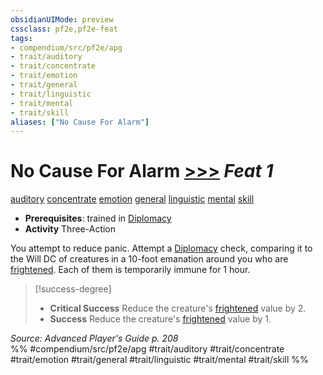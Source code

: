 ```yaml
---
obsidianUIMode: preview
cssclass: pf2e,pf2e-feat
tags:
- compendium/src/pf2e/apg
- trait/auditory
- trait/concentrate
- trait/emotion
- trait/general
- trait/linguistic
- trait/mental
- trait/skill
aliases: ["No Cause For Alarm"]
---
```

# No Cause For Alarm  [>>>](chapter-9-playing-the-game.md#Actions "Three-Action") *Feat 1*  
[auditory](auditory.md "Auditory Effect Trait")  [concentrate](concentrate.md "Concentrate Action & Ability Trait")  [emotion](emotion.md "Emotion Effect Trait")  [general](general.md "General Feat Trait")  [linguistic](linguistic.md "Linguistic Effect Trait")  [mental](mental.md "Mental Effect Trait")  [skill](skill.md "Skill Feat Trait")  

- **Prerequisites**: trained in [Diplomacy](skills.md#Diplomacy)
- **Activity** Three-Action

You attempt to reduce panic. Attempt a [Diplomacy](skills.md#Diplomacy) check, comparing it to the Will DC of creatures in a 10-foot emanation around you who are [frightened](conditions.md#Frightened). Each of them is temporarily immune for 1 hour.

> [!success-degree] 
> - **Critical Success** Reduce the creature's [frightened](conditions.md#Frightened) value by 2.
> - **Success** Reduce the creature's [frightened](conditions.md#Frightened) value by 1.

*Source: Advanced Player's Guide p. 208*  
%% #compendium/src/pf2e/apg #trait/auditory #trait/concentrate #trait/emotion #trait/general #trait/linguistic #trait/mental #trait/skill %%